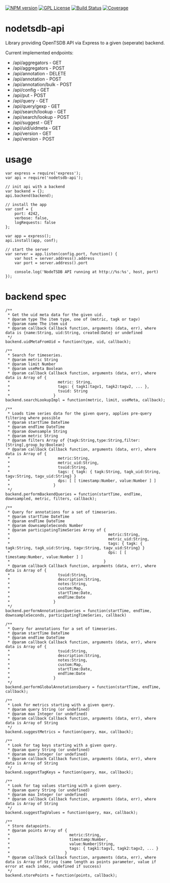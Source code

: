 [![NPM version][npm-version-image]][npm-url]
[![GPL License][license-image]][license-url]
[![Build Status][travis-image]][travis-url]
[![Coverage][coverage-image]][coverage-url]


# nodetsdb-api
Library providing OpenTSDB API via Express to a given (seperate) backend.

Current implemented endpoints:

 * /api/aggregators - GET
 * /api/aggregators - POST
 * /api/annotation - DELETE
 * /api/annotation - POST
 * /api/annotation/bulk - POST
 * /api/config - GET
 * /api/put - POST
 * /api/query - GET
 * /api/query/gexp - GET
 * /api/search/lookup - GET
 * /api/search/lookup - POST
 * /api/suggest - GET
 * /api/uid/uidmeta - GET
 * /api/version - GET
 * /api/version - POST

# usage

```
var express = require('express');
var api = require('nodetsdb-api');

// init api with a backend
var backend = {};
api.backend(backend);

// install the app
var conf = {
    port: 4242,
    verbose: false,
    logRequests: false
};

var app = express();
api.install(app, conf);

// start the server
var server = app.listen(config.port, function() {
    var host = server.address().address
    var port = server.address().port

    console.log('NodeTSDB API running at http://%s:%s', host, port)
});
```

# backend spec

```
/**
 * Get the uid meta data for the given uid.
 * @param type The item type, one of (metric, tagk or tagv)
 * @param name The item uid
 * @param callback Callback function, arguments (data, err), where data is {name:String, uid:String, created:Date} or undefined
 */
backend.uidMetaFromUid = function(type, uid, callback);
```
```
/**
 * Search for timeseries.
 * @param metric String
 * @param limit Number
 * @param useMeta Boolean
 * @param callback Callback function, arguments (data, err), where data is Array of {
 *                     metric: String,
 *                     tags: { tagk1:tagv1, tagk2:tagv2, ... },
 *                     tsuid: String
 *                   }
backend.searchLookupImpl = function(metric, limit, useMeta, callback);
```
```
/**
 * Loads time series data for the given query, applies pre-query filtering where possible
 * @param startTime DateTime
 * @param endTime DateTime
 * @param downsample String
 * @param metric String
 * @param filters Array of {tagk:String,type:String,filter:[String],group_by:Boolean}
 * @param callback Callback function, arguments (data, err), where data is Array of {
 *                     metric:String,
 *                     metric_uid:String,
 *                     tsuid:String,
 *                     tags: { tagk: { tagk:String, tagk_uid:String, tagv:String, tagv_uid:String} }
 *                     dps: [ [ timestamp:Number, value:Number ] ]
 *                   }
 */
backend.performBackendQueries = function(startTime, endTime, downsampled, metric, filters, callback);
```
```
/**
 * Query for annotations for a set of timeseries.
 * @param startTime DateTime
 * @param endTime DateTime
 * @param downsampleSeconds Number
 * @param participatingTimeSeries Array of {
 *                                           metric:String,
 *                                           metric_uid:String,
 *                                           tags: { tagk: { tagk:String, tagk_uid:String, tagv:String, tagv_uid:String} }
 *                                           dps: [ [ timestamp:Number, value:Number ] ]
 *                                         }
 * @param callback Callback function, arguments (data, err), where data is Array of {
 *                     tsuid:String,
 *                     description:String,
 *                     notes:String,
 *                     custom:Map,
 *                     startTime:Date,
 *                     endTime:Date
 *                   }
 */
backend.performAnnotationsQueries = function(startTime, endTime, downsampleSeconds, participatingTimeSeries, callback)
```
```
/**
 * Query for annotations for a set of timeseries.
 * @param startTime DateTime
 * @param endTime DateTime
 * @param callback Callback function, arguments (data, err), where data is Array of {
 *                     tsuid:String,
 *                     description:String,
 *                     notes:String,
 *                     custom:Map,
 *                     startTime:Date,
 *                     endTime:Date
 *                   }
 */
backend.performGlobalAnnotationsQuery = function(startTime, endTime, callback);
```
```
/**
 * Look for metrics starting with a given query.
 * @param query String (or undefined)
 * @param max Integer (or undefined)
 * @param callback Callback function, arguments (data, err), where data is Array of String
 */
backend.suggestMetrics = function(query, max, callback);
```
```
/**
 * Look for tag keys starting with a given query.
 * @param query String (or undefined)
 * @param max Integer (or undefined)
 * @param callback Callback function, arguments (data, err), where data is Array of String
 */
backend.suggestTagKeys = function(query, max, callback);
```
```
/**
 * Look for tag values starting with a given query.
 * @param query String (or undefined)
 * @param max Integer (or undefined)
 * @param callback Callback function, arguments (data, err), where data is Array of String
 */
backend.suggestTagValues = function(query, max, callback);
```
```
/**
 * Store datapoints.
 * @param points Array of {
 *                          metric:String,
 *                          timestamp:Number,
 *                          value:Number|String,
 *                          tags: { tagk1:tagv1, tagk2:tagv2, ... }
 *                        }
 * @param callback Callback function, arguments (data, err), where data is Array of String (same length as points parameter, value if error at each index, undefined if success)
 */
backend.storePoints = function(points, callback);
```


[license-image]: http://img.shields.io/badge/license-GPL-blue.svg?style=flat
[license-url]: LICENSE

[npm-url]: https://npmjs.org/package/nodetsdb-api
[npm-version-image]: http://img.shields.io/npm/v/nodetsdb-api.svg?style=flat
[npm-downloads-image]: http://img.shields.io/npm/dm/nodetsdb-api.svg?style=flat

[travis-url]: http://travis-ci.org/eswdd/nodetsdb-api
[travis-image]: http://img.shields.io/travis/eswdd/nodetsdb-api/master.svg?style=flat

[coverage-url]: https://coveralls.io/r/eswdd/nodetsdb-api
[coverage-image]: https://coveralls.io/repos/github/eswdd/nodetsdb-api/badge.svg